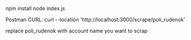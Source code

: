 npm install
node index.js

Postman CURL:
curl --location 'http://localhost:3000/scrape/poli_rudenok'

replace poli_rudenok with account name you want to scrap